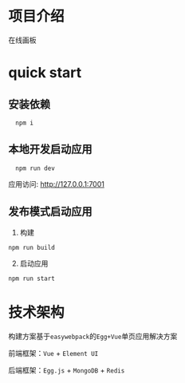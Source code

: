 # 项目介绍

在线画板

# quick start

## 安装依赖

```shell
  npm i
```

## 本地开发启动应用

```shell
  npm run dev
```

应用访问: http://127.0.0.1:7001

## 发布模式启动应用

1. 构建
```shell
npm run build
```

2. 启动应用

```shell
npm run start
```

# 技术架构

构建方案基于```easywebpack```的```Egg+Vue```单页应用解决方案

前端框架：```Vue``` + ```Element UI```

后端框架：```Egg.js``` + ```MongoDB``` + ```Redis```
